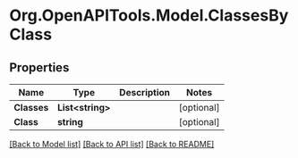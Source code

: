 # Org.OpenAPITools.Model.ClassesByClass

## Properties

Name | Type | Description | Notes
------------ | ------------- | ------------- | -------------
**Classes** | **List&lt;string&gt;** |  | [optional] 
**Class** | **string** |  | [optional] 

[[Back to Model list]](../README.md#documentation-for-models) [[Back to API list]](../README.md#documentation-for-api-endpoints) [[Back to README]](../README.md)

